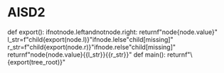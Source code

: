 


# AISD2


def export():
    ifnotnode.leftandnotnode.right:
    returnf"node{node.value}"
    l_str=f"child{export(node.l)}"ifnode.lelse"child[missing]"
    r_str=f"child{export(node.r)}"ifnode.relse"child[missing]"
    returnf"node{node.value}\{{l_str}\}\{{r_str}\}\"
def main():
    returnf"\\{export(tree_root)}"